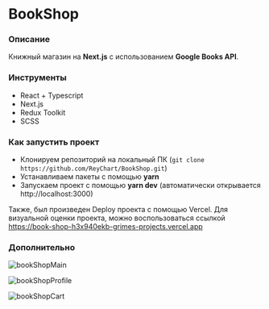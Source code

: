 # BookShop

### Описание
Книжный магазин на **Next.js** с использованием **Google Books API**.

### Инструменты
- React + Typescript
- Next.js
- Redux Toolkit
- SCSS

### Как запустить проект
- Клонируем репозиторий на локальный ПК (```git clone https://github.com/ReyChart/BookShop.git```)
- Устанавливаем пакеты с помощью **yarn**
- Запускаем проект с помощью **yarn dev** (автоматически открывается http://localhost:3000)

Также, был произведен Deploy проекта с помощью Vercel. Для визуальной оценки проекта, можно воспользоваться ссылкой https://book-shop-h3x940ekb-grimes-projects.vercel.app

### Дополнительно

![bookShopMain](https://github.com/ReyChart/BookShop/assets/126756819/18669836-e9b6-4b0a-97b5-12f85ee0b390)

![bookShopProfile](https://github.com/ReyChart/BookShop/assets/126756819/cfbb8088-4db7-477c-a484-662058d939ab)

![bookShopCart](https://github.com/ReyChart/BookShop/assets/126756819/cfa91120-fc10-4a66-97a1-2859852fc840)
